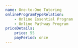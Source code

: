 ```yaml
---
name: One-to-One Tutoring
onlineProgramTypeRelation:
    - Online Essential Program
    - Online Pathway Program
priceDetails:
    price: 55
    payPeriod: once
---
```

